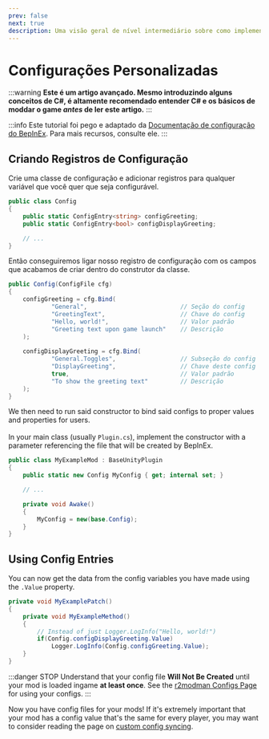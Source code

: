 ```yaml
---
prev: false
next: true
description: Uma visão geral de nível intermediário sobre como implementar configurações personalizadas nos seus mods de Lethal Company.
---
```


# Configurações Personalizadas

:::warning
**Este é um artigo avançado. Mesmo introduzindo alguns conceitos de C#, é altamente recomendado entender C# e os básicos de moddar o game <i>antes</i> de ler este artigo.**
:::

:::info
Este tutorial foi pego e adaptado da [Documentação de configuração do BepInEx](https://docs.bepinex.dev/articles/dev_guide/plugin_tutorial/4_configuration.html). Para mais recursos, consulte ele.
:::

## Criando Registros de Configuração

Crie uma classe de configuração e adicionar registros para qualquer variável que você quer que seja configurável.

```cs
public class Config
{
    public static ConfigEntry<string> configGreeting;
    public static ConfigEntry<bool> configDisplayGreeting;

    // ...
}
```

Então conseguiremos ligar nosso registro de configuração com os campos que acabamos de criar dentro do construtor da classe.

```cs
public Config(ConfigFile cfg)
{
    configGreeting = cfg.Bind(
            "General",                          // Seção do config
            "GreetingText",                     // Chave do config
            "Hello, world!",                    // Valor padrão
            "Greeting text upon game launch"    // Descrição
    );
    
    configDisplayGreeting = cfg.Bind(
            "General.Toggles",                  // Subseção do config
            "DisplayGreeting",                  // Chave deste config
            true,                               // Valor padrão
            "To show the greeting text"         // Descrição
    );
}
```

We then need to run said constructor to bind said configs to proper values and properties for users.<br><br>
In your main class (usually `Plugin.cs`), implement the constructor with a parameter referencing the file that will be created by BepInEx.

```cs
public class MyExampleMod : BaseUnityPlugin
{
    public static new Config MyConfig { get; internal set; }

    // ...

    private void Awake()
    {
        MyConfig = new(base.Config);
    }
}
```

## Using Config Entries

You can now get the data from the config variables you have made using the `.Value` property.

```cs
private void MyExamplePatch()
{
    private void MyExampleMethod()
    {
        // Instead of just Logger.LogInfo("Hello, world!")
        if(Config.configDisplayGreeting.Value)
            Logger.LogInfo(Config.configGreeting.Value);
    }
}
```

:::danger STOP
Understand that your config file **Will Not Be Created** until your mod is loaded ingame **at least once**. See the [r2modman Configs Page](/installation/configuration) for using your configs.
:::

Now you have config files for your mods! If it's extremely important that your mod has a config value that's the same for every player, you may want to consider reading the page on [custom config syncing](/dev/intermediate/custom-config-syncing).
